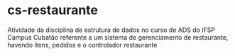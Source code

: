 # cs-restaurante
Atividade da disciplina de estrutura de dados no curso de ADS do IFSP Campus Cubatão referente a um sistema de gerenciamento de restaurante, havendo itens, pedidos e o controlador restaurante

